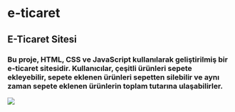 # e-ticaret

<h2>E-Ticaret Sitesi</h2>

<h3>Bu proje, HTML, CSS ve JavaScript kullanılarak geliştirilmiş bir e-ticaret sitesidir. Kullanıcılar, çeşitli ürünleri sepete ekleyebilir, sepete eklenen ürünleri sepetten silebilir ve aynı zaman sepete eklenen ürünlerin toplam tutarına ulaşabilirler.</h3>

![](images/e_ticaret.gif)